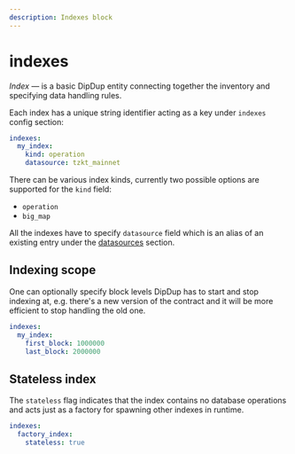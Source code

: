 ```yaml
---
description: Indexes block
---
```


# indexes

_Index_ — is a basic DipDup entity connecting together the inventory and specifying data handling rules.

Each index has a unique string identifier acting as a key under `indexes` config section:

```yaml
indexes:
  my_index:
    kind: operation
    datasource: tzkt_mainnet
```

There can be various index kinds, currently two possible options are supported for the `kind` field:

* `operation`
* `big_map`

All the indexes have to specify `datasource` field which is an alias of an existing entry under the [datasources](../datasources.md) section.

## Indexing scope

One can optionally specify block levels DipDup has to start and stop indexing at, e.g. there's a new version of the contract and it will be more efficient to stop handling the old one.

```yaml
indexes:
  my_index:
    first_block: 1000000
    last_block: 2000000
```

## Stateless index

The `stateless` flag indicates that the index contains no database operations and acts just as a factory for spawning other indexes in runtime.

```yaml
indexes:
  factory_index:
    stateless: true
```



